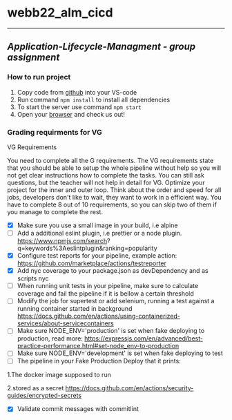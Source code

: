 # webb22_alm_cicd
---
## *Application-Lifecycle-Managment - group assignment*
### How to run project
1. Copy code from [github](https://github.com/Darkshiira/webb22_alm_cicd) into your VS-code
2. Run command  ```npm install``` to install all dependencies
3. To start the server use command ```npm start```
4. Open your [browser](localhost:3000) and check us out!

### Grading requirments for VG

VG Requirements

You need to complete all the G requirements. The VG requirements state that you should be able to setup
the whole pipeline without help so you will not get clear instructions how to complete the tasks. You can still
ask questions, but the teacher will not help in detail for VG.
Optimize your project for the inner and outer loop. Think about the order and speed for all jobs, developers
don't like to wait, they want to work in a efficient way.
You have to complete 8 out of 10 requirements, so you can skip two of them if you manage to complete the
rest.

- [X] Make sure you use a small image in your build, i.e alpine
- [ ] Add a additional eslint plugin, i.e prettier or a node plugin. https://www.npmjs.com/search?
q=keywords%3Aeslintplugin&ranking=popularity
- [X] Configure test reports for your pipeline, example action: https://github.com/marketplace/actions/testreporter
- [X] Add nyc coverage to your package.json as devDependency and as scripts nyc
-[ ] When running unit tests in your pipeline, make sure to calculate coverage and fail the pipeline if it is
bellow a certain threshold
-[ ] Modify the job for supertest or add selenium, running a test against a running container started in
background https://docs.github.com/en/actions/using-containerized-services/about-servicecontainers
- [ ] Make sure NODE_ENV='production' is set when fake deploying to production, read more:
https://expressjs.com/en/advanced/best-practice-performance.html#set-node_env-to-production
- [ ] Make sure NODE_ENV='development' is set when fake deploying to test
- [ ] The pipeline in your Fake Production Deploy that it prints:

1.The docker image supposed to run

2.stored as a secret https://docs.github.com/en/actions/security-guides/encrypted-secrets
- [X] Validate commit messages with commitlint